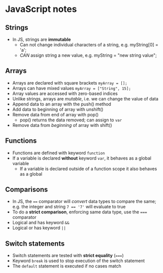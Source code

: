 # JavaScript notes

## Strings
* In JS, strings are **immutable**
  * Can not change individual characters of a string, e.g. myString[0] = 'a';
  * *CAN* assign string a new value, e.g. myString = "new string value";


## Arrays
* Arrays are declared with square brackets `myArray = [];`
* Arrays can have mixed values `myArray = ["String", 15];`
* Array values are accessed with zero-based indices
* Unlike strings, arrays are *mutable*, i.e. we can change the value of data
* Append data to an array with the push() method
* Add data to beginning of array with unshift()
* Remove data from end of array with pop()
  * pop() returns the data removed; can assign to `var`
* Remove data from *beginning* of array with shift()


## Functions
* Functions are defined with keyword `function`
* If a variable is declared **without** keyword `var`, it behaves as a global variable
  * If a variable is declared outside of a function scope it also behaves as a global

## Comparisons
* In JS, the `==` comparator will *convert* data types to compare the same; e.g. the integer and string `7 == '7'` will evaluate to true
* To do a **strict comparison**, enforcing same data type, use the `===` comparator
* Logical and has keyword `&&`
* Logical or has keyword `||`

## Switch statements
* Switch statements are tested with **strict equality** (`===`)
* Keyword `break` is used to stop execution of the switch statement
* The `default` statement is executed if no cases match
